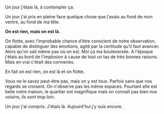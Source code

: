 Un jour j'étais là, à contempler ça.






Un jour j'ai pris en pleine face quelque chose que j'avais au fond de mon ventre, au fond de ma tête.

**On est rien, mais on est là.**

On flotte, avec l’improbable chance d'être conscient de notre observation, capable de distinguer des émotions, agité par la certitude qu'il faut avancer. Alors qu'on sait même pas où on est. Moi ça ma bouleversée. A l'époque j'étais au bord de l'implosion à cause de tout un tas de très bonnes raisons. Mais en vrai c'était des conneries.

En fait on est rien, on est là et on flotte.

Vous ne le savez peut-être pas, mais on y est tous. Parfois sans que nos regards se croisent. On n'observe pas les même espaces. Pourtant elle est belle notre maison, le quartier est magnifique mais on connait pas bien nos voisins, ils sont trop loin.

Un jour j'ai compris. J'étais là. Aujourd'hui j'y suis encore.
